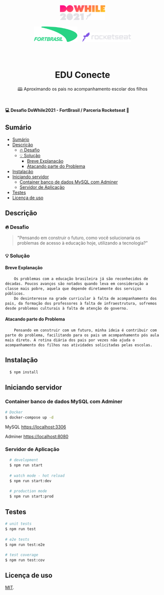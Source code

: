 <!-- markdownlint-disable MD033 MD036 MD041 MD014 -->
<p align="center">
  <img src="./public/assets/dowhile2021.png" height="50"><br><br>
  <img src="./public/assets/fortBrasil.png" height="50">
  &nbsp;&nbsp;
  <img src="./public/assets/rocketseat.png" height="30">
</p>
<br>
<br>

<h1 align="center">EDU Conecte</h1>
<p align="center">🕮 Aproximando os pais no acompanhamento escolar dos filhos</p>
<br>

**💻 Desafio DoWhile2021 - FortBrasil / Parceria Rocketseat 🚀**

## Sumário

- [Sumário](#sumário)
- [Descrição](#descrição)
  - [🔥 Desafio](#-desafio)
  - [💡 Solução](#-solução)
    - [Breve Explanação](#breve-explanação)
    - [Atacando parte do Problema](#atacando-parte-do-problema)
- [Instalação](#instalação)
- [Iniciando servidor](#iniciando-servidor)
  - [Container banco de dados MySQL com Adminer](#container-banco-de-dados-mysql-com-adminer)
  - [Servidor de Aplicação](#servidor-de-aplicação)
- [Testes](#testes)
- [Licença de uso](#licença-de-uso)


## Descrição

### 🔥 Desafio

> "Pensando em construir o futuro, como você solucionaria os problemas de acesso à educação hoje, utilizando a tecnologia?"

### 💡 Solução

#### Breve Explanação

        Os problemas com a educação brasileira já são reconhecidos de décadas. Poucos avanços são notados quando leva em consideração a classe mais pobre, aquela que depende diretamente dos serviços públicos.  
        Do desinteresse na grade curricular à falta de acompanhamento dos pais, da formação dos professores à falta de infraestrutura, sofremos desde problemas culturais à falta de atenção do governo.  

#### Atacando parte do Problema

        Pensando em construir com um futuro, minha ideia é contribuir com parte do problema, facilitando para os pais um acompanhamento pós aula mais direto. A rotina diária dos pais por vezes não ajuda o acompanhamento dos filhos nas atividades solicitadas pelas escolas.

## Instalação

```bash
  $ npm install
```

## Iniciando servidor

### Container banco de dados MySQL com Adminer

```bash
# Docker
$ docker-compose up -d
```

MySQL [https://localhost:3306](https://localhost:3306)

Adminer [https://localhost:8080](https://localhost:8080)

### Servidor de Aplicação

```bash
  # development
  $ npm run start

  # watch mode - hot reload
  $ npm run start:dev

  # production mode
  $ npm run start:prod
```

## Testes

```bash
# unit tests
$ npm run test

# e2e tests
$ npm run test:e2e

# test coverage
$ npm run test:cov
```

## Licença de uso

[MIT](LICENSE).

